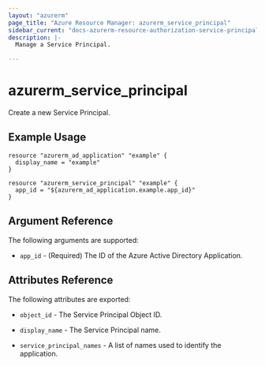 ```yaml
---
layout: "azurerm"
page_title: "Azure Resource Manager: azurerm_service_principal"
sidebar_current: "docs-azurerm-resource-authorization-service-principal"
description: |-
  Manage a Service Principal.

---
```


# azurerm_service_principal

Create a new Service Principal.

## Example Usage

```hcl
resource "azurerm_ad_application" "example" {
  display_name = "example"
}

resource "azurerm_service_principal" "example" {
  app_id = "${azurerm_ad_application.example.app_id}"
}
```

## Argument Reference

The following arguments are supported:

* `app_id` - (Required) The ID of the Azure Active Directory Application.

## Attributes Reference

The following attributes are exported:

* `object_id` - The Service Principal Object ID.

* `display_name` - The Service Principal name.

* `service_principal_names` - A list of names used to identify the application.
